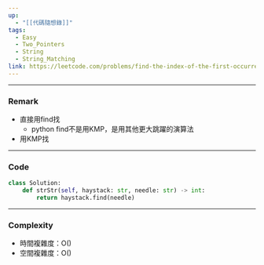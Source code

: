 ```yaml
---
up:
  - "[[代碼隨想錄]]"
tags:
  - Easy
  - Two_Pointers
  - String
  - String_Matching
link: https://leetcode.com/problems/find-the-index-of-the-first-occurrence-in-a-string/
---
```

---
### Remark
- 直接用find找
	- python find不是用KMP，是用其他更大跳躍的演算法
- 用KMP找
---
### Code
```python
class Solution:
    def strStr(self, haystack: str, needle: str) -> int:
        return haystack.find(needle)
```
---
### Complexity
- 時間複雜度：O()
- 空間複雜度：O()